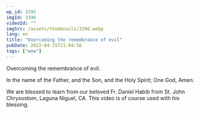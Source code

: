 ```yaml
---
wp_id: 3395
imgId: 3396
videoId: ""
imgSrc: /assets/thumbnails/3396.webp
lang: en
title: "Overcoming the remembrance of evil"
pubDate: 2022-04-15T11:04:56
tags: ["wow"]
---
```


<p>Overcoming the remembrance of evil.</p>
<p>In the name of the Father, and the Son, and the Holy Spirit; One God, Amen. </p>
<p>We are blessed to learn from our beloved Fr. Daniel Habib from St. John Chrysostom, Laguna Niguel, CA. This video is of course used with his blessing.</p>
